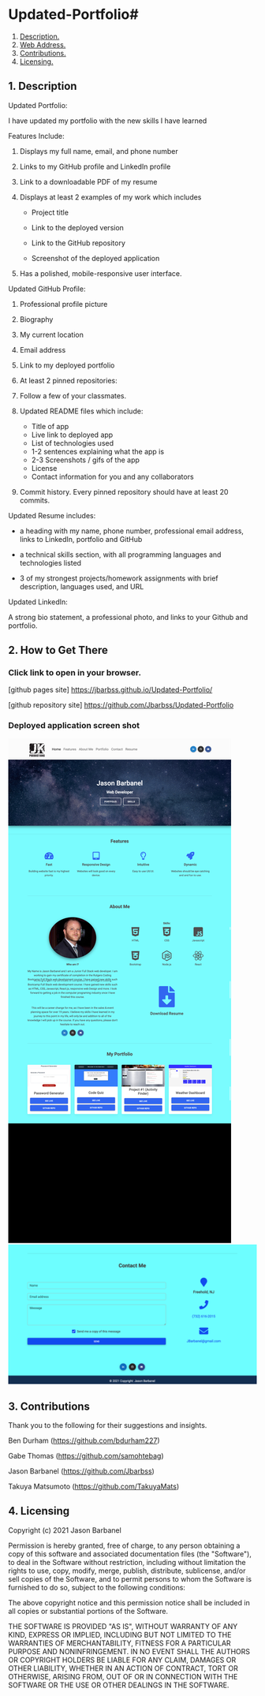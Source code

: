 # Updated-Portfolio# 

1. [ Description. ](#desc)
2. [ Web Address. ](#web-address)
3. [ Contributions. ](#contributions)
4. [ Licensing. ](#licensing)




<a name="desc"></a>
## 1. Description

Updated Portfolio:

I have updated my portfolio with the new skills I have learned

Features Include:

1. Displays my full name, email, and phone number

2. Links to my GitHub profile and LinkedIn profile

3. Link to a downloadable PDF of my resume

4. Displays at least 2 examples of my work which includes

    * Project title

    * Link to the deployed version

    * Link to the GitHub repository

    * Screenshot of the deployed application

5. Has a polished, mobile-responsive user interface.

Updated GitHub Profile:

1. Professional profile picture


2. Biography

3. My current location

4. Email address

5. Link to my deployed portfolio

6. At least 2 pinned repositories:

7. Follow a few of your classmates. 

8. Updated README files which include:

   * Title of app
   * Live link to deployed app
   * List of technologies used
   * 1-2 sentences explaining what the app is
   * 2-3 Screenshots / gifs of the app
   * License
   * Contact information for you and any collaborators

9. Commit history. Every pinned repository should have at least 20 commits.

Updated Resume includes:


* a heading with my name, phone number, professional email address, links to LinkedIn, portfolio and GitHub

* a technical skills section, with all programming languages and technologies listed

* 3 of my strongest projects/homework assignments with brief description, languages used, and URL

Updated LinkedIn:

A strong bio statement, a professional photo, and links to your Github and portfolio.


<a name="web-address"></a>
## 2. How to Get There

### Click link to open in your browser.


[github pages site] https://jbarbss.github.io/Updated-Portfolio/

[github repository site] https://github.com/Jbarbss/Updated-Portfolio

### Deployed application screen shot

![ScreenShot](assets/images/Portfolio-Demo.jpg "Main Page")
![ScreenShot](assets/images/Snip20210403_12.png "Main Page")




<a name="contributions"></a>
## 3. Contributions
Thank you to the following for their suggestions and insights.

Ben Durham (https://github.com/bdurham227)

Gabe Thomas (https://github.com/samohtebag)

Jason Barbanel (https://github.com/Jbarbss)

Takuya Matsumoto (https://github.com/TakuyaMats)


<a name="licensing"></a>
## 4. Licensing


Copyright (c) 2021 Jason Barbanel

Permission is hereby granted, free of charge, to any person obtaining a copy of this software and associated documentation files (the "Software"), to deal in the Software without restriction, including without limitation the rights to use, copy, modify, merge, publish, distribute, sublicense, and/or sell copies of the Software, and to permit persons to whom the Software is furnished to do so, subject to the following conditions:

The above copyright notice and this permission notice shall be included in all copies or substantial portions of the Software.

THE SOFTWARE IS PROVIDED "AS IS", WITHOUT WARRANTY OF ANY KIND, EXPRESS OR IMPLIED, INCLUDING BUT NOT LIMITED TO THE WARRANTIES OF MERCHANTABILITY, FITNESS FOR A PARTICULAR PURPOSE AND NONINFRINGEMENT. IN NO EVENT SHALL THE AUTHORS OR COPYRIGHT HOLDERS BE LIABLE FOR ANY CLAIM, DAMAGES OR OTHER LIABILITY, WHETHER IN AN ACTION OF CONTRACT, TORT OR OTHERWISE, ARISING FROM, OUT OF OR IN CONNECTION WITH THE SOFTWARE OR THE USE OR OTHER DEALINGS IN THE SOFTWARE.